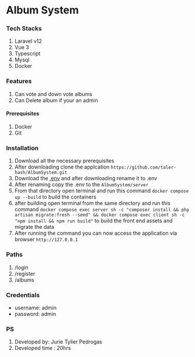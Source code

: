 # Album System

### Tech Stacks
1. Laravel v12
2. Vue 3
3. Typescript
4. Mysql
5. Docker

### Features
1. Can vote and down vote albums 
2. Can Delete album if your an admin

#### Prerequisites
1. Docker
2. Git

### Installation
1. Download all the necessary prerequisites
2. After downloading clone the applcation `https://github.com/taler-hash/AlbumSystem.git`
3. Download the [.env](https://drive.google.com/file/d/1t9iHDsGhI5GGjgeYDgffGrMJd7GMhTUV/view?usp=drive_link ".env") and after downloading rename it to .env
4. After renaming copy the .env to the `AlbumSystem/server`
5. From that directory open terminal and run this command `docker compose up --build`
to build the containers
6. after building open terminal from the same directory and run this command `docker compose exec server sh -c "composer install && php artisan migrate:fresh --seed" && docker compose exec client sh -c "npm install && npm run build"` to build the front end assets and migrate the data
7. After running the command you can now access the application via browser `http://127.0.0.1`

### Paths
1. /login
2. /register
3. /albums

### Credentials
- username: admin
- password: admin


### PS
1. Developed by: Jurie Tylier Pedrogas
2. Developed time : 20hrs